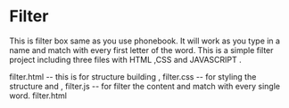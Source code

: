 # Filter
This is filter box same as you use phonebook.
It will work as you type in a name and match with every first letter of the word.
This is a simple filter project including three files with HTML ,CSS and JAVASCRIPT .

filter.html -- this is for structure building ,
filter.css --  for styling the structure and ,
filter.js -- for filter the content and match with every single word.
filter.html



